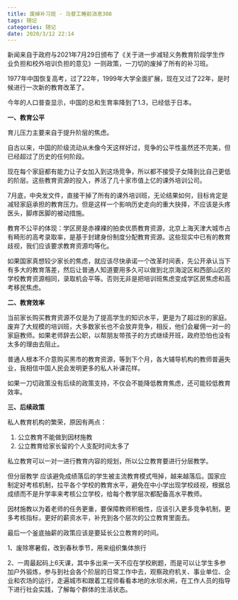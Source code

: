 ```yaml
---
title: 废掉补习班 - 马督工睡前消息308
tags: 随记
categories: 随记
date: 2020/3/12 22:14
---
```


新闻来自于政府与2021年7月29日颁布了《关于进一步减轻义务教育阶段学生作业负担和校外培训负担的意见》一则政策，一刀切的废掉了所有的补习班。

1977年中国恢复高考，过了22年，1999年大学全面扩展，现在又过了22年，是时候进行一次新的教育改革了。

今年的人口普查显示，中国的总和生育率降到了1.3，已经低于日本。

**一、教育公平**

育儿压力主要来自于提升阶层的焦虑。

自古以来，中国的阶级流动从未像今天这样好过，竞争的公平性虽然还不完美，但已经超过了历史的任何阶段。

现在每个家庭都有能力让子女加入到这场竞争，所以都不接受子女降到比自己更低的阶层。这些教育资源的投入，养活了几十家市值上亿的课外培训公司。

7月底，中央发文件，直接干掉了所有的课外培训班，无论结果如何，目标肯定是减轻家庭承担的教育压力。但是这样一个影响历史走向的重大抉择，不应该是头疼医头，脚疼医脚的被动措施。

教育不公平的体现：学区房是赤裸裸的拍卖优质教育资源，北京上海天津大城市占有畸形的高考录取率，是基于封建身份制度分配教育资源。这些现实中已有的教育歧视，我们应该要求教育资源均等化。

如果国家真想较少家长的焦虑，就应该尽快承诺一个改革时间表，先公开承认当下有多大的教育落差，然后让普通人知道要用多久可以做到北京海淀区和西部山区的学校教育资源相同，录取机会平等。否则无非是把培训班焦虑变成学区房焦虑和高考移民焦虑。

**二、教育效率**

当前家长购买教育资源不仅是为了提高学生的知识水平，更是为了超过别的家庭。废弃了大规模的培训班，大多数家长也不会放弃竞争，相反，他们会雇佣一对一的家庭教师。如果老师辞去公职，以帮朋友带孩子的方式继续开班，政府恐怕也没有太多的理由去阻止。

普通人根本不介意购买黑市的教育资源，等到下个月，各大辅导机构的教师普遍失业，我相信中国人民会发明更多的私人补课花样。

如果一刀切政策没有后续的政策支持，不仅会不能降低教育焦虑，还可能较低教育效率。

**三、后续政策**

私人教育机构的繁荣，原因有两点：

1. 公立教育不能做到因材施教
2. 公立教育给家长留的个人支配时间太多了

私立教育可以一对一进行教育内容的规划，所以公立教育要进行分层教学。

但分层教学 应该避免成绩落后的学生被主流教育模式甩掉，越来越落后。国家应制定好考核机制，拉平各个学校的教育水平，避免在中小学出现学校歧视，根据总成绩而不是升学率来考核公立学校，给每个教学层次都配备高水平教师。

因材施教以为着老师的任务更重，要保障教师积极性，应该引入更多竞争机制，更多考核指标，更好的薪资水平，补充到各个层次的公立教育里面去。

最后一个釜底抽薪的政策应该是要延长公立教育的时间。

1、废除寒暑假，改到春秋季节，用来组织集体旅行

2、一周最起码上6天课，其中多出来一天不应在学校刷题，而是可以让学生多参加户外锻炼，参与到社会各个阶层的日常工作中去，观察政府机关、事业单位、企业和农场的运行，走遍城市和跟着工程师看看本地的水坝水闸，在工作人员的指导下进行社会实践，了解每个群体的生活状态。